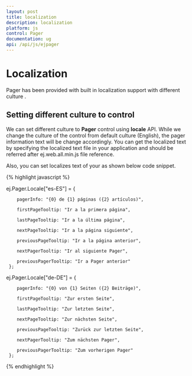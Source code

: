 ```yaml
---
layout: post
title: localization
description: localization
platform: js
control: Pager
documentation: ug
api: /api/js/ejpager
---
```


# Localization

Pager has been provided with built in localization support with different culture .

## Setting different culture to control


We can set different culture to **Pager** control using **locale** API. While we change the culture of the control from default culture (English), the pager information text will be change accordingly. You can get the localized text by specifying the localized text file in your application and should be referred after ej.web.all.min.js file reference.

<script src="http://cdn.syncfusion.com/{{ site.releaseversion }}/js/l10n/ej.localetexts.es-ES.min.js"></script>

Also, you can set localizes text of your as shown below code snippet.

{% highlight javascript %}

ej.Pager.Locale["es-ES"] = {

        pagerInfo: "{0} de {1} páginas ({2} artículos)",

        firstPageTooltip: "Ir a la primera página",

        lastPageTooltip: "Ir a la última página",

        nextPageTooltip: "Ir a la página siguiente",

        previousPageTooltip: "Ir a la página anterior",

        nextPagerTooltip: "Ir al siguiente Pager",

        previousPagerTooltip: "Ir a Pager anterior"
     };

ej.Pager.Locale["de-DE"] = {

        pagerInfo: "{0} von {1} Seiten ({2} Beiträge)",

        firstPageTooltip: "Zur ersten Seite",

        lastPageTooltip: "Zur letzten Seite",

        nextPageTooltip: "Zur nächsten Seite",

        previousPageTooltip: "Zurück zur letzten Seite",

        nextPagerTooltip: "Zum nächsten Pager",

        previousPagerTooltip: "Zum vorherigen Pager"
     };

{% endhighlight %}



